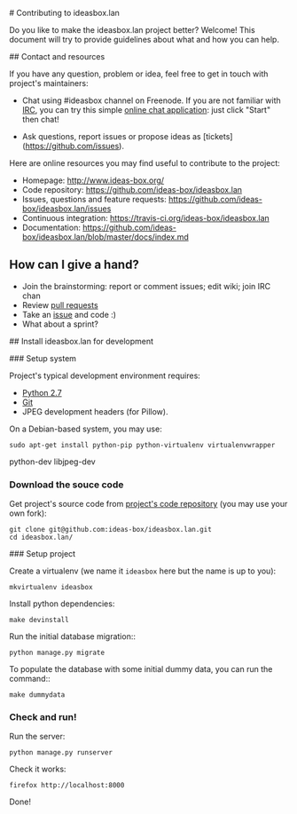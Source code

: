 # Contributing to ideasbox.lan

Do you like to make the ideasbox.lan project better? Welcome! This document
will try to provide guidelines about what and how you can help.


## Contact and resources

If you have any question, problem or idea, feel free to get in touch with
project's maintainers:

* Chat using #ideasbox channel on Freenode. If you are not familiar with
  [IRC](https://en.wikipedia.org/wiki/Internet_Relay_Chat), you can try
  this simple [online chat application](https://kiwiirc.com/client/irc.freenode.net/?nick=new-user|?#ideasbox):
  just click "Start" then chat!

* Ask questions, report issues or propose ideas as
  [tickets] (https://github.com/issues).

Here are online resources you may find useful to contribute to the project:

* Homepage: http://www.ideas-box.org/
* Code repository: https://github.com/ideas-box/ideasbox.lan
* Issues, questions and feature requests:
  https://github.com/ideas-box/ideasbox.lan/issues
* Continuous integration: https://travis-ci.org/ideas-box/ideasbox.lan
* Documentation: https://github.com/ideas-box/ideasbox.lan/blob/master/docs/index.md


## How can I give a hand?

* Join the brainstorming: report or comment issues; edit wiki; join IRC chan
* Review [pull requests](https://github.com/ideas-box/ideasbox.lan/pulls)
* Take an [issue](https://github.com/ideas-box/ideasbox.lan/issues) and code :)
* What about a sprint?


## Install ideasbox.lan for development

### Setup system

Project's typical development environment requires:

* [Python 2.7](https://www.python.org/)
* [Git](http://git-scm.com/)
* JPEG development headers (for Pillow).

On a Debian-based system, you may use:

    sudo apt-get install python-pip python-virtualenv virtualenvwrapper
python-dev libjpeg-dev

### Download the souce code

Get project's source code from
[project's code repository](https://github.com/ideas-box/ideasbox.lan)
(you may use your own fork):

    git clone git@github.com:ideas-box/ideasbox.lan.git
    cd ideasbox.lan/

### Setup project

Create a virtualenv (we name it `ideasbox` here but the name is up to you):

    mkvirtualenv ideasbox

Install python dependencies:

    make devinstall

Run the initial database migration::

    python manage.py migrate

To populate the database with some initial dummy data, you can run the command::

    make dummydata

### Check and run!

Run the server:

    python manage.py runserver

Check it works:

    firefox http://localhost:8000

Done!
